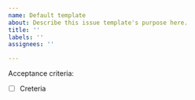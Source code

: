 ```yaml
---
name: Default template
about: Describe this issue template's purpose here.
title: ''
labels: ''
assignees: ''

---
```


[comment]: <> (Issue description)

Acceptance criteria:
- [ ] Creteria
